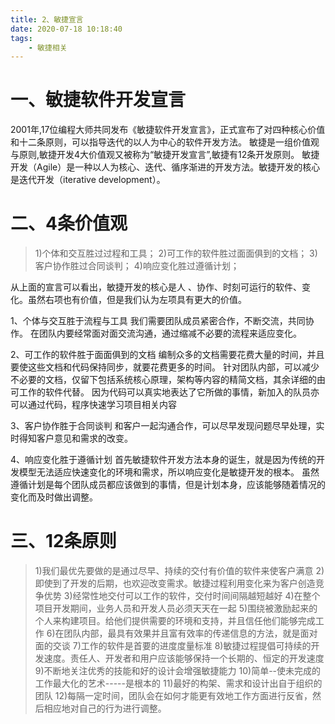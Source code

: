 ```yaml
---
title: 2、敏捷宣言
date: 2020-07-18 10:18:40
tags:
    - 敏捷相关
---
```


# 一、敏捷软件开发宣言
2001年,17位编程大师共同发布《敏捷软件开发宣言》，正式宣布了对四种核心价值和十二条原则，可以指导迭代的以人为中心的软件开发方法。
敏捷是一组价值观与原则,敏捷开发4大价值观又被称为“敏捷开发宣言”,敏捷有12条开发原则。
敏捷开发（Agile）是一种以人为核心、迭代、循序渐进的开发方法。敏捷开发的核心是迭代开发（iterative development）。

<!--more-->

# 二、4条价值观

>1)个体和交互胜过过程和工具；
2)可工作的软件胜过面面俱到的文档；
3)客户协作胜过合同谈判；
4)响应变化胜过遵循计划；

从上面的宣言可以看出，敏捷开发的核心是人 、协作、时刻可运行的软件、变化。虽然右项也有价值，但是我们认为左项具有更大的价值。

1、个体与交互胜于流程与工具
我们需要团队成员紧密合作，不断交流，共同协作。
在团队内要经常面对面交流沟通，通过缩减不必要的流程来适应变化。

2、可工作的软件胜于面面俱到的文档
编制众多的文档需要花费大量的时间，并且要使这些文档和代码保持同步，就要花费更多的时间。
针对团队内部，可以减少不必要的文档，仅留下包括系统核心原理，架构等内容的精简文档，其余详细的由可工作的软件代替。
因为代码可以真实地表达了它所做的事情，新加入的队员亦可以通过代码，程序快速学习项目相关内容
 
3、客户协作胜于合同谈判
和客户一起沟通合作，可以尽早发现问题尽早处理，实时得知客户意见和需求的改变。

4、响应变化胜于遵循计划
首先敏捷软件开发方法本身的诞生，就是因为传统的开发模型无法适应快速变化的环境和需求，所以响应变化是敏捷开发的根本。
虽然遵循计划是每个团队成员都应该做到的事情，但是计划本身，应该能够随着情况的变化而及时做出调整。


# 三、12条原则 
>1)我们最优先要做的是通过尽早、持续的交付有价值的软件来使客户满意
2)即使到了开发的后期，也欢迎改变需求。敏捷过程利用变化来为客户创造竞争优势
3)经常性地交付可以工作的软件，交付时间间隔越短越好
4)在整个项目开发期间，业务人员和开发人员必须天天在一起
5)围绕被激励起来的个人来构建项目。给他们提供需要的环境和支持，并且信任他们能够完成工作
6)在团队内部，最具有效果并且富有效率的传递信息的方法，就是面对面的交谈
7)工作的软件是首要的进度度量标准
8)敏捷过程提倡可持续的开发速度。责任人、开发者和用户应该能够保持一个长期的、恒定的开发速度
9)不断地关注优秀的技能和好的设计会增强敏捷能力
10)简单--使未完成的工作最大化的艺术-----是根本的
11)最好的构架、需求和设计出自于组织的团队
12)每隔一定时间，团队会在如何才能更有效地工作方面进行反省，然后相应地对自己的行为进行调整。

